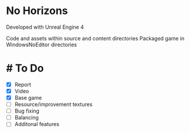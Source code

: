 # No Horizons

Developed with Unreal Engine 4

Code and assets within source and content directories
Packaged game in WindowsNoEditor directories


# # To Do
- [x] Report
- [x] Video
- [x] Base game
- [ ] Resource/improvement textures
- [ ] Bug fixing
- [ ] Balancing
- [ ] Additonal features
